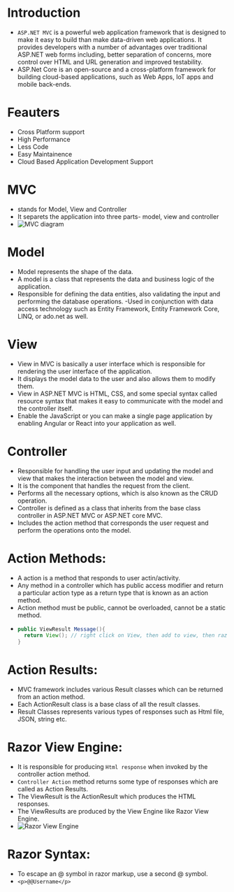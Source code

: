 # Introduction
- `ASP.NET MVC` is a powerful web application framework that is designed to make it easy to build than make data-driven web applications. It provides developers with a number of advantages over traditional ASP.NET web forms including, better separation of concerns, more control over HTML and URL generation and improved testability.
- ASP.Net Core is an open-source and a cross-platform framework for building cloud-based applications, such as Web Apps, IoT apps and mobile back-ends.

# Feauters
- Cross Platform support
- High Performance
- Less Code
- Easy Maintainence
- Cloud Based Application Development Support

# MVC
- stands for Model, View and Controller
- It separets the application into three parts- model, view and controller
- ![MVC diagram](https://cdn.educba.com/academy/wp-content/uploads/2020/04/MVC-Architecture-image.jpg)

# Model
- Model represents the shape of the data.
- A model is a class that represents the data and business logic of the application.
- Responsible for defining the data entities, also validating the input and performing the database operations.
-Used in conjunction with data access technology such as Entity Framework, Entity Framework Core, LINQ, or ado.net as well.

# View
- View in MVC is basically a user interface which is responsible for rendering the user interface of the application.
- It displays the model data to the user and also allows them to modify them.
- View in ASP.NET MVC is HTML, CSS, and some special syntax called resource syntax that makes it easy to communicate with the model and the controller itself.
-  Enable the JavaScript or you can make a single page application by enabling Angular or React into your application as well. 

# Controller
- Responsible for handling the user input and updating the model and view that makes the interaction between the model and view.
- It is the component that handles the request from the client.
- Performs all the necessary options, which is also known as the CRUD operation.
- Controller is defined as a class that inherits from the base class controller in ASP.NET MVC or ASP.NET core MVC. 
-  Includes the action method that corresponds the user request and perform the operations onto the model.

# Action Methods:
- A action is a method that responds to user actin/activity.
- Any method in a controller which has public access modifier and return a particular action type as a return type that is known as an action method. 
- Action method must be public, cannot be overloaded, cannot be a static method.
- ```java
  public ViewResult Message(){
    return View(); // right click on View, then add to view, then razor empty, then add a html tag <p>some message</p> which will show in view
  }
  ```

# Action Results:
- MVC framework includes various Result classes which can be returned from an action method.
- Each ActionResult class is a base class of all the result classes.
- Result Classes represents various types of responses such as Html file, JSON, string etc.

# Razor View Engine:
- It is responsible for producing `Html response` when invoked by the controller action method.
- `Controller Action` method returns some type of responses which are called as Action Results.
- The ViewResult is the ActionResult which produces the HTML responses.
- The ViewResults are produced by the View Engine like Razor View Engine.
- ![Razor View Engine](https://www.c-sharpcorner.com/article/razor-view-engine-in-asp-net-mvc-5/Images/image02.png)

# Razor Syntax:
- To escape an @ symbol in razor markup, use a second @ symbol.
- `<p>@@Username</p>`